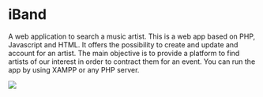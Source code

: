# iBand
A web application to search a music artist.
This is a web app based on PHP, Javascript and HTML. It offers the possibility to create and update and account for an artist.
The main objective is to provide a platform to find artists of our interest in order to contract them for an event. 
You can run the app by using XAMPP or any PHP server.

<img src="https://drive.google.com/file/d/0BzaJRqJTRouFV0dVem1TZThHMWs/view?usp=sharing"/>

